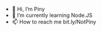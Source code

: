 - 👋 Hi, I’m Piny
- 🌱 I’m currently learning Node.JS
- 📫 How to reach me bit.ly/NotPiny

<!---
NotPiny/NotPiny is a ✨ special ✨ repository because its `README.md` (this file) appears on your GitHub profile.
You can click the Preview link to take a look at your changes.
--->
